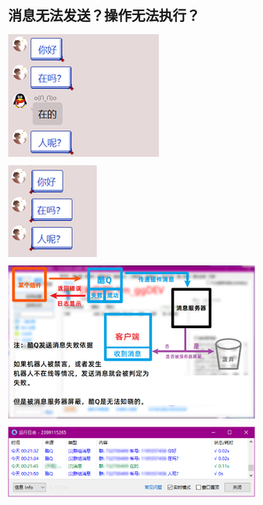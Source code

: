 # 消息无法发送？操作无法执行？

![](../.gitbook/assets/image%20%28167%29.png)

![](../.gitbook/assets/image%20%28163%29.png)

![](../.gitbook/assets/image%20%28145%29.png)

![](../.gitbook/assets/image%20%28147%29.png)



